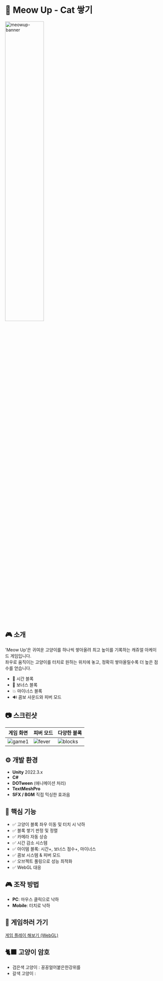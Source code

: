 # 🐾 Meow Up - Cat 쌓기

<img src="https://i.ibb.co/VpwbWYN9/meow-home.jpg" alt="meowup-banner" width="50%">

## 🎮 소개
'Meow Up'은 귀여운 고양이를 하나씩 쌓아올려 최고 높이를 기록하는 캐쥬얼 아케이드 게임입니다.  
좌우로 움직이는 고양이를 터치로 원하는 위치에 놓고, 정확히 쌓아올릴수록 더 높은 점수를 얻습니다.

- 🌟 시간 블록
- 💎 보너스 블록
- 💥 마이너스 블록
- 🔊 콤보 사운드와 피버 모드

## 📷 스크린샷
| 게임 화면 | 피버 모드 | 다양한 블록 |
|-----------|-----------|--------------|
| ![game1](./images/game1.png) | ![fever](./images/fever.png) | ![blocks](./images/blocks.png) |

## ⚙️ 개발 환경
- **Unity** 2022.3.x
- **C#**
- **DOTween** (애니메이션 처리)
- **TextMeshPro**
- **SFX / BGM** 직접 믹싱한 효과음

## 🧱 핵심 기능
- ✅ 고양이 블록 좌우 이동 및 터치 시 낙하
- ✅ 블록 쌓기 판정 및 정렬
- ✅ 카메라 자동 상승
- ✅ 시간 감소 시스템
- ✅ 아이템 블록: 시간+, 보너스 점수+, 마이너스
- ✅ 콤보 시스템 & 피버 모드
- ✅ 오브젝트 풀링으로 성능 최적화
- ✅ WebGL 대응

## 🎮 조작 방법
- **PC**: 마우스 클릭으로 낙하
- **Mobile**: 터치로 낙하

## 🚀 게임하러 가기
[게임 플레이 해보기 (WebGL)](https://your-webgl-build-link.com)

## 🐈‍⬛ 고양이 암호
- 검은색 고양이 : 꽁꽁얼어붙은한강위를
- 갈색 고양이 : 

